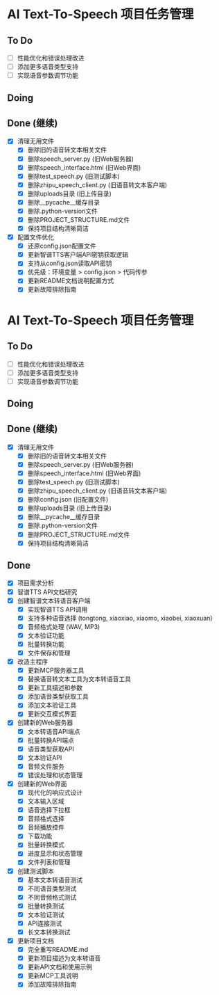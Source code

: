 # AI Text-To-Speech 项目任务管理

## To Do
- [ ] 性能优化和错误处理改进
- [ ] 添加更多语音类型支持
- [ ] 实现语音参数调节功能

## Doing

## Done (继续)
- [x] 清理无用文件
    - [x] 删除旧的语音转文本相关文件
    - [x] 删除speech_server.py (旧Web服务器)
    - [x] 删除speech_interface.html (旧Web界面)
    - [x] 删除test_speech.py (旧测试脚本)
    - [x] 删除zhipu_speech_client.py (旧语音转文本客户端)
    - [x] 删除uploads目录 (旧上传目录)
    - [x] 删除__pycache__缓存目录
    - [x] 删除.python-version文件
    - [x] 删除PROJECT_STRUCTURE.md文件
    - [x] 保持项目结构清晰简洁
- [x] 配置文件优化
    - [x] 还原config.json配置文件
    - [x] 更新智谱TTS客户端API密钥获取逻辑
    - [x] 支持从config.json读取API密钥
    - [x] 优先级：环境变量 > config.json > 代码传参
    - [x] 更新README文档说明配置方式
    - [x] 更新故障排除指南
# AI Text-To-Speech 项目任务管理

## To Do
- [ ] 性能优化和错误处理改进
- [ ] 添加更多语音类型支持
- [ ] 实现语音参数调节功能

## Doing

## Done (继续)
- [x] 清理无用文件
    - [x] 删除旧的语音转文本相关文件
    - [x] 删除speech_server.py (旧Web服务器)
    - [x] 删除speech_interface.html (旧Web界面)
    - [x] 删除test_speech.py (旧测试脚本)
    - [x] 删除zhipu_speech_client.py (旧语音转文本客户端)
    - [x] 删除config.json (旧配置文件)
    - [x] 删除uploads目录 (旧上传目录)
    - [x] 删除__pycache__缓存目录
    - [x] 删除.python-version文件
    - [x] 删除PROJECT_STRUCTURE.md文件
    - [x] 保持项目结构清晰简洁

## Done
- [x] 项目需求分析
- [x] 智谱TTS API文档研究
- [x] 创建智谱文本转语音客户端
    - [x] 实现智谱TTS API调用
    - [x] 支持多种语音选择 (tongtong, xiaoxiao, xiaomo, xiaobei, xiaoxuan)
    - [x] 音频格式处理 (WAV, MP3)
    - [x] 文本验证功能
    - [x] 批量转换功能
    - [x] 文件保存和管理
- [x] 改造主程序
    - [x] 更新MCP服务器工具
    - [x] 替换语音转文本工具为文本转语音工具
    - [x] 更新工具描述和参数
    - [x] 添加语音类型获取工具
    - [x] 添加文本验证工具
    - [x] 更新交互模式界面
- [x] 创建新的Web服务器
    - [x] 文本转语音API端点
    - [x] 批量转换API端点
    - [x] 语音类型获取API
    - [x] 文本验证API
    - [x] 音频文件服务
    - [x] 错误处理和状态管理
- [x] 创建新的Web界面
    - [x] 现代化的响应式设计
    - [x] 文本输入区域
    - [x] 语音选择下拉框
    - [x] 音频格式选择
    - [x] 音频播放控件
    - [x] 下载功能
    - [x] 批量转换模式
    - [x] 进度显示和状态管理
    - [x] 文件列表和管理
- [x] 创建测试脚本
    - [x] 基本文本转语音测试
    - [x] 不同语音类型测试
    - [x] 不同音频格式测试
    - [x] 批量转换测试
    - [x] 文本验证测试
    - [x] API连接测试
    - [x] 长文本转换测试
- [x] 更新项目文档
    - [x] 完全重写README.md
    - [x] 更新项目描述为文本转语音
    - [x] 更新API文档和使用示例
    - [x] 更新MCP工具说明
    - [x] 添加故障排除指南
